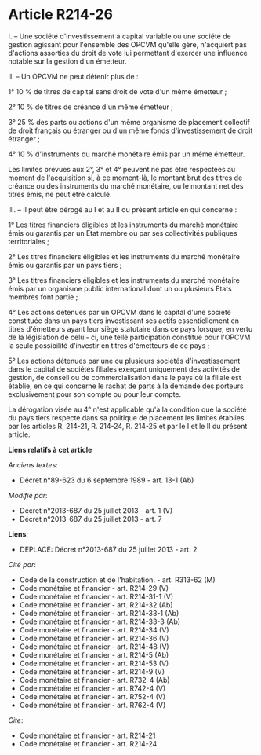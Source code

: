 # Article R214-26

I. – Une société d'investissement à capital variable ou une société de gestion agissant pour l'ensemble des OPCVM qu'elle
gère, n'acquiert pas d'actions assorties du droit de vote lui permettant d'exercer une influence notable sur la gestion d'un
émetteur.

II. – Un OPCVM ne peut détenir plus de :

1° 10 % de titres de capital sans droit de vote d'un même émetteur ;

2° 10 % de titres de créance d'un même émetteur ;

3° 25 % des parts ou actions d'un même organisme de placement collectif de droit français ou étranger ou d'un même fonds
d'investissement de droit étranger ;

4° 10 % d'instruments du marché monétaire émis par un même émetteur.

Les limites prévues aux 2°, 3° et 4° peuvent ne pas être respectées au moment de l'acquisition si, à ce moment-là, le montant
brut des titres de créance ou des instruments du marché monétaire, ou le montant net des titres émis, ne peut être calculé.

III. – Il peut être dérogé au I et au II du présent article en qui concerne :

1° Les titres financiers éligibles et les instruments du marché monétaire émis ou garantis par un Etat membre ou par ses
collectivités publiques territoriales ;

2° Les titres financiers éligibles et les instruments du marché monétaire émis ou garantis par un pays tiers ;

3° Les titres financiers éligibles et les instruments du marché monétaire émis par un organisme public international dont un
ou plusieurs Etats membres font partie ;

4° Les actions détenues par un OPCVM dans le capital d'une société constituée dans un pays tiers investissant ses actifs
essentiellement en titres d'émetteurs ayant leur siège statutaire dans ce pays lorsque, en vertu de la législation de celui-
ci, une telle participation constitue pour l'OPCVM la seule possibilité d'investir en titres d'émetteurs de ce pays ;

5° Les actions détenues par une ou plusieurs sociétés d'investissement dans le capital de sociétés filiales exerçant
uniquement des activités de gestion, de conseil ou de commercialisation dans le pays où la filiale est établie, en ce qui
concerne le rachat de parts à la demande des porteurs exclusivement pour son compte ou pour leur compte.

La dérogation visée au 4° n'est applicable qu'à la condition que la société du pays tiers respecte dans sa politique de
placement les limites établies par les articles R. 214-21, R. 214-24, R. 214-25 et par le I et le II du présent article.

**Liens relatifs à cet article**

_Anciens textes_:

  - Décret n°89-623 du 6 septembre 1989 - art. 13-1 (Ab)

_Modifié par_:

  - Décret n°2013-687 du 25 juillet 2013 - art. 1 (V)
  - Décret n°2013-687 du 25 juillet 2013 - art. 7

**Liens**:

  - DEPLACE: Décret n°2013-687 du 25 juillet 2013 - art. 2

_Cité par_:

  - Code de la construction et de l'habitation. - art. R313-62 (M)
  - Code monétaire et financier - art. R214-29 (V)
  - Code monétaire et financier - art. R214-31-1 (V)
  - Code monétaire et financier - art. R214-32 (Ab)
  - Code monétaire et financier - art. R214-33-1 (Ab)
  - Code monétaire et financier - art. R214-33-3 (Ab)
  - Code monétaire et financier - art. R214-34 (V)
  - Code monétaire et financier - art. R214-36 (V)
  - Code monétaire et financier - art. R214-48 (V)
  - Code monétaire et financier - art. R214-5 (Ab)
  - Code monétaire et financier - art. R214-53 (V)
  - Code monétaire et financier - art. R214-9 (V)
  - Code monétaire et financier - art. R732-4 (Ab)
  - Code monétaire et financier - art. R742-4 (V)
  - Code monétaire et financier - art. R752-4 (V)
  - Code monétaire et financier - art. R762-4 (V)

_Cite_:

  - Code monétaire et financier - art. R214-21
  - Code monétaire et financier - art. R214-24
